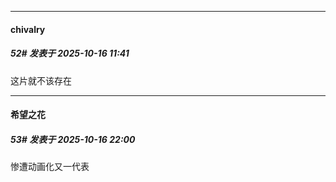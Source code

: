 ﻿
*****

####  chivalry  
##### 52#       发表于 2025-10-16 11:41

这片就不该存在


*****

####  希望之花  
##### 53#       发表于 2025-10-16 22:00

惨遭动画化又一代表

